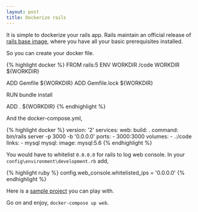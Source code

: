 ```yaml
---
layout: post
title: Dockerize rails
---
```


It is simple to dockerize your rails app. Rails maintain an official release of [rails base image](https://hub.docker.com/r/library/rails/), where you have all your basic prerequisites installed.

So you can create your docker file.

{% highlight docker %}
FROM rails:5
ENV WORKDIR /code
WORKDIR ${WORKDIR}

ADD Gemfile ${WORKDIR}
ADD Gemfile.lock ${WORKDIR}

RUN bundle install

ADD . ${WORKDIR}
{% endhighlight %}

And the docker-compose.yml,

{% highlight docker %}
version: '2'
services:
  web:
    build: .
    command: bin/rails server -p 3000 -b '0.0.0.0'
    ports:
    - 3000:3000
    volumes:
    - .:/code
    links:
    - mysql
  mysql:
    image: mysql:5.6
{% endhighlight %}

You would have to whitelist `0.0.0.0` for rails to log web console. In your `config\environment\development.rb` add,

{% highlight ruby %}
  config.web_console.whitelisted_ips = '0.0.0.0'
{% endhighlight %}

Here is a [sample project](https://github.com/ashrafuzzaman/resumebuilder) you can play with.

Go on and enjoy, `docker-compose up web`.